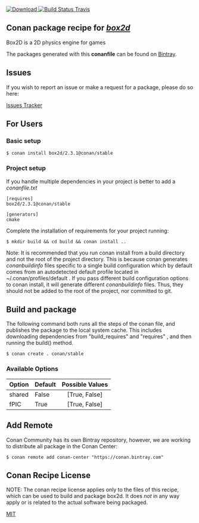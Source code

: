 [![Download](https://api.bintray.com/packages/conan-community/conan/box2d%3Aconan/images/download.svg) ](https://bintray.com/conan-community/conan/box2d%3Aconan/_latestVersion)
[![Build Status Travis](https://travis-ci.org/conan-community/conan-box2d.svg)](https://travis-ci.org/conan-community/conan-box2d)

## Conan package recipe for [*box2d*](http://box2d.org/)

Box2D is a 2D physics engine for games

The packages generated with this **conanfile** can be found on [Bintray](https://bintray.com/conan-community/conan/box2d%3Aconan).


## Issues

If you wish to report an issue or make a request for a package, please do so here:

[Issues Tracker](https://github.com/conan-community/community/issues)


## For Users

### Basic setup

    $ conan install box2d/2.3.1@conan/stable

### Project setup

If you handle multiple dependencies in your project is better to add a *conanfile.txt*

    [requires]
    box2d/2.3.1@conan/stable

    [generators]
    cmake

Complete the installation of requirements for your project running:

    $ mkdir build && cd build && conan install ..

Note: It is recommended that you run conan install from a build directory and not the root of the project directory.  This is because conan generates *conanbuildinfo* files specific to a single build configuration which by default comes from an autodetected default profile located in ~/.conan/profiles/default .  If you pass different build configuration options to conan install, it will generate different *conanbuildinfo* files.  Thus, they should not be added to the root of the project, nor committed to git.


## Build and package

The following command both runs all the steps of the conan file, and publishes the package to the local system cache.  This includes downloading dependencies from "build_requires" and "requires" , and then running the build() method.

    $ conan create . conan/stable


### Available Options
| Option        | Default | Possible Values  |
| ------------- |:----------------- |:------------:|
| shared      | False |  [True, False] |
| fPIC      | True |  [True, False] |


## Add Remote

Conan Community has its own Bintray repository, however, we are working to distribute all package in the Conan Center:

    $ conan remote add conan-center "https://conan.bintray.com"


## Conan Recipe License

NOTE: The conan recipe license applies only to the files of this recipe, which can be used to build and package box2d.
It does *not* in any way apply or is related to the actual software being packaged.

[MIT](LICENSE)
